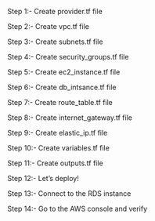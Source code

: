 Step 1:- Create provider.tf file

Step 2:- Create vpc.tf file

Step 3:- Create subnets.tf file

Step 4:- Create security_groups.tf file

Step 5:- Create ec2_instance.tf file

Step 6:- Create db_intsance.tf file

Step 7:- Create route_table.tf file

Step 8:- Create internet_gateway.tf file

Step 9:- Create elastic_ip.tf file

Step 10:- Create variables.tf file

Step 11:- Create outputs.tf file

Step 12:- Let’s deploy!

Step 13:- Connect to the RDS instance

Step 14:- Go to the AWS console and verify